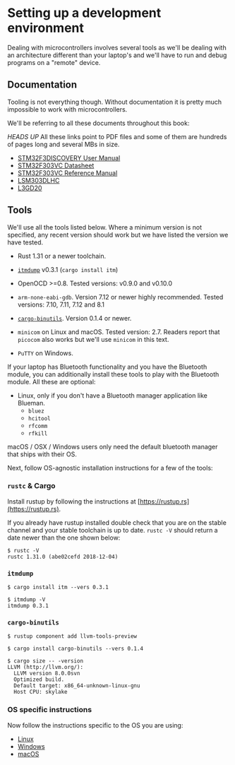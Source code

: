 # Setting up a development environment

Dealing with microcontrollers involves several tools as we'll be dealing with an architecture
different than your laptop's and we'll have to run and debug programs on a "remote" device.

## Documentation

Tooling is not everything though. Without documentation it is pretty much impossible to work with
microcontrollers.

We'll be referring to all these documents throughout this book:

*HEADS UP* All these links point to PDF files and some of them are hundreds of pages long and
several MBs in size.

- [STM32F3DISCOVERY User Manual][um]
- [STM32F303VC Datasheet][ds]
- [STM32F303VC Reference Manual][rm]
- [LSM303DLHC]
- [L3GD20]

[L3GD20]: http://www.st.com/resource/en/datasheet/l3gd20.pdf
[LSM303DLHC]: http://www.st.com/resource/en/datasheet/lsm303dlhc.pdf
[ds]: http://www.st.com/resource/en/datasheet/stm32f303vc.pdf
[rm]: http://www.st.com/resource/en/reference_manual/dm00043574.pdf
[um]: http://www.st.com/resource/en/user_manual/dm00063382.pdf

## Tools

We'll use all the tools listed below. Where a minimum version is not specified, any recent version
should work but we have listed the version we have tested.

- Rust 1.31 or a newer toolchain.

- [`itmdump`] v0.3.1 (`cargo install itm`)

- OpenOCD >=0.8. Tested versions: v0.9.0 and v0.10.0

- `arm-none-eabi-gdb`. Version 7.12 or newer highly recommended. Tested versions: 7.10, 7.11,
  7.12 and 8.1

- [`cargo-binutils`]. Version 0.1.4 or newer.

[`cargo-binutils`]: https://github.com/rust-embedded/cargo-binutils

- `minicom` on Linux and macOS. Tested version: 2.7. Readers report that `picocom` also works but
  we'll use `minicom` in this text.

- `PuTTY` on Windows.

[`itmdump`]: https://crates.io/crates/itm

If your laptop has Bluetooth functionality and you have the Bluetooth module, you can additionally
install these tools to play with the Bluetooth module. All these are optional:

- Linux, only if you don't have a Bluetooth manager application like Blueman.
  - `bluez`
  - `hcitool`
  - `rfcomm`
  - `rfkill`

macOS / OSX / Windows users only need the default bluetooth manager that ships with their OS.

Next, follow OS-agnostic installation instructions for a few of the tools:

### `rustc` & Cargo

Install rustup by following the instructions at [https://rustup.rs](https://rustup.rs).

If you already have rustup installed double check that you are on the stable
channel and your stable toolchain is up to date. `rustc -V` should return a date
newer than the one shown below:

``` console
$ rustc -V
rustc 1.31.0 (abe02cefd 2018-12-04)
```

### `itmdump`

``` console
$ cargo install itm --vers 0.3.1

$ itmdump -V
itmdump 0.3.1
```

### `cargo-binutils`

``` console
$ rustup component add llvm-tools-preview

$ cargo install cargo-binutils --vers 0.1.4

$ cargo size -- -version
LLVM (http://llvm.org/):
  LLVM version 8.0.0svn
  Optimized build.
  Default target: x86_64-unknown-linux-gnu
  Host CPU: skylake
```

### OS specific instructions

Now follow the instructions specific to the OS you are using:

- [Linux](linux.md)
- [Windows](windows.md)
- [macOS](macos.md)

